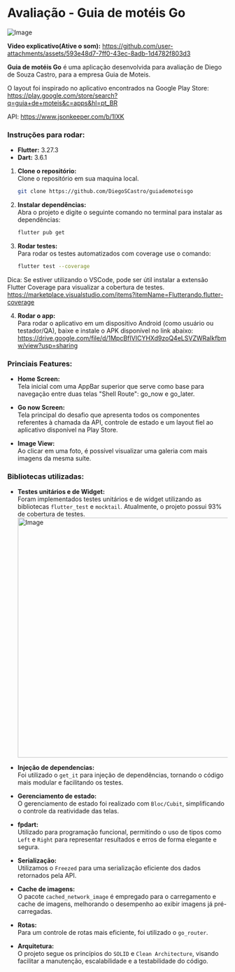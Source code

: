 # Avaliação - Guia de motéis Go

![Image](https://github.com/user-attachments/assets/86fb984b-bde5-4cd9-948a-aed5ffac0911)


**Video explicativo(Ative o som):**
https://github.com/user-attachments/assets/593e48d7-7ff0-43ec-8adb-1d4782f803d3

**Guia de motéis Go** é uma aplicação desenvolvida para avaliação de Diego de Souza Castro, para a empresa Guia de Moteis.

O layout foi inspirado no aplicativo encontrados na Google Play Store:
https://play.google.com/store/search?q=guia+de+moteis&c=apps&hl=pt_BR

API: https://www.jsonkeeper.com/b/1IXK

### Instruções para rodar:
- **Flutter:** 3.27.3
- **Dart:** 3.6.1

1. **Clone o repositório:**  
    Clone o repositório em sua maquina local.
    ```bash
    git clone https://github.com/DiegoSCastro/guiademoteisgo

2. **Instalar dependências:**  
    Abra o projeto e digite o seguinte comando no terminal para instalar as dependências:
    ```bash
    flutter pub get   

3. **Rodar testes:**  
   Para rodar os testes automatizados com coverage use o comando:
    ```bash
    flutter test --coverage
    
Dica: Se estiver utilizando o VSCode, pode ser útil instalar a extensão Flutter Coverage para visualizar a cobertura de testes. https://marketplace.visualstudio.com/items?itemName=Flutterando.flutter-coverage


4. **Rodar o app:**  
    Para rodar o aplicativo em um dispositivo Android (como usuário ou testador/QA), baixe e instale o APK disponível no link abaixo:
    https://drive.google.com/file/d/1MpcBfIVICYHXd9zoQ4eLSVZWRaIkfbmw/view?usp=sharing

### Princiais Features:

- **Home Screen:**  
    Tela inicial com uma AppBar superior que serve como base para navegação entre duas telas "Shell Route": go_now e go_later.

- **Go now Screen:**  
    Tela principal do desafio que apresenta todos os componentes referentes à chamada da API, controle de estado e um layout fiel ao aplicativo disponível na Play Store.

- **Image View:**  
    Ao clicar em uma foto, é possível visualizar uma galeria com mais imagens da mesma suíte.

### Bibliotecas utilizadas:

- **Testes unitários e de Widget:**  
    Foram implementados testes unitários e de widget utilizando as bibliotecas `flutter_test` e `mocktail`. Atualmente, o projeto possui 93% de cobertura de testes.
    <img width="547" alt="Image" src="https://github.com/user-attachments/assets/17c13b42-ac4e-4abc-b4ec-f409a6552fcb" />

- **Injeção de dependencias:**  
    Foi utilizado o `get_it` para injeção de dependências, tornando o código mais modular e facilitando os testes.

- **Gerenciamento de estado:**  
    O gerenciamento de estado foi realizado com `Bloc/Cubit`, simplificando o controle da reatividade das telas.

- **fpdart:**  
    Utilizado para programação funcional, permitindo o uso de tipos como `Left` e `Right` para representar resultados e erros de forma elegante e segura.

- **Serialização:**  
    Utilizamos o `Freezed` para uma serialização eficiente dos dados retornados pela API.

- **Cache de imagens:**  
    O pacote `cached_network_image` é empregado para o carregamento e cache de imagens, melhorando o desempenho ao exibir imagens já pré-carregadas.

- **Rotas:**  
    Para um controle de rotas mais eficiente, foi utilizado o `go_router`.

- **Arquitetura:**  
    O projeto segue os princípios do `SOLID` e `Clean Architecture`, visando facilitar a manutenção, escalabilidade e a testabilidade do código.